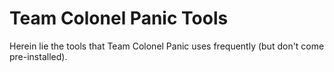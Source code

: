 Team Colonel Panic Tools
========================

Herein lie the tools that Team Colonel Panic uses frequently (but don't come pre-installed).

